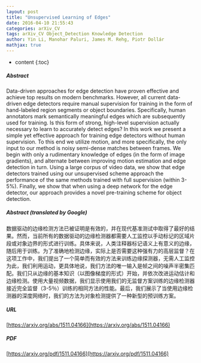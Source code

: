 ```yaml
---
layout: post
title: "Unsupervised Learning of Edges"
date: 2016-04-10 21:55:43
categories: arXiv_CV
tags: arXiv_CV Object_Detection Knowledge Detection
author: Yin Li, Manohar Paluri, James M. Rehg, Piotr Dollár
mathjax: true
---
```


* content
{:toc}

##### Abstract
Data-driven approaches for edge detection have proven effective and achieve top results on modern benchmarks. However, all current data-driven edge detectors require manual supervision for training in the form of hand-labeled region segments or object boundaries. Specifically, human annotators mark semantically meaningful edges which are subsequently used for training. Is this form of strong, high-level supervision actually necessary to learn to accurately detect edges? In this work we present a simple yet effective approach for training edge detectors without human supervision. To this end we utilize motion, and more specifically, the only input to our method is noisy semi-dense matches between frames. We begin with only a rudimentary knowledge of edges (in the form of image gradients), and alternate between improving motion estimation and edge detection in turn. Using a large corpus of video data, we show that edge detectors trained using our unsupervised scheme approach the performance of the same methods trained with full supervision (within 3-5%). Finally, we show that when using a deep network for the edge detector, our approach provides a novel pre-training scheme for object detection.

##### Abstract (translated by Google)
数据驱动的边缘检测方法已被证明是有效的，并在现代基准测试中取得了最好的结果。然而，当前所有的数据驱动的边缘检测器都需要人工监控以手动标记的区域片段或对象边界的形式进行训练。具体来说，人类注释器标记语义上有意义的边缘，随后用于训练。为了准确地检测边缘，实际上是否需要这种强有力的高层监督？在这项工作中，我们提出了一个简单而有效的方法来训练边缘探测器，无需人工监控为此，我们利用运动，更具体地说，我们方法的唯一输入是帧之间的噪声半密集匹配。我们只从边缘的基本知识（以图像梯度的形式）开始，并依次改进运动估计和边缘检测。使用大量视频数据，我们显示使用我们的无监督方案训练的边缘检测器接近完全监督（3-5％）训练的相同方法的性能。最后，我们展示了当使用边缘检测器的深度网络时，我们的方法为对象检测提供了一种新型的预训练方案。

##### URL
[https://arxiv.org/abs/1511.04166](https://arxiv.org/abs/1511.04166)

##### PDF
[https://arxiv.org/pdf/1511.04166](https://arxiv.org/pdf/1511.04166)

